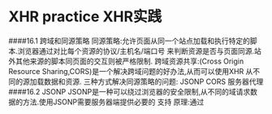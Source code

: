 # XHR practice XHR实践
####16.1 跨域和同源策略
    同源策略:允许页面从同一个站点加载和执行特定的脚本.浏览器通过对比每个资源的协议/主机名/端口号
    来判断资源是否与页面同源.站外其他来源的脚本同页面的交互则被严格限制.
    跨域资源共享:(Cross Origin Resource Sharing,CORS)是一个解决跨域问题的好办法,从而可以使用XHR
    从不同的源加载数据和资源.
    三种方式解决同源策略的问题:
      JSONP
      CORS
      服务器代理
####16.2 JSONP
    JSONP是一种可以绕过浏览器的安全限制,从不同的域请求数据的方法.使用JSONP需要服务器端提供必要的
    支持
    原理:通过<script>标签发起一个GET请求来取代XHR请求.JSONP生成一个<script>标签并插入到DOM中,然后
    浏览器会接管并想src属性所指向的地址发送请求.
    当服务器返回请求时,响应结果会被包装成一个javascript函数,并由该请求所对应的回调函数调用.
    AngularJS在$http服务中提供了一个JSONP辅助函数.通过$http服务的jsonp方法发送请求
      $http.jsonp('https://api/github.com?callback=JSON_CALLBACK).success(function(data){
        //数据
      });
    当请求发送时,AngularJS会在DOM中生成一个如下所示的<script>标签:
      <script src="https://api.github.com?callback=angular.callbacks._0" type="text/javascript">
      </script>
      warning:JSON_CALLBACK被替换成一个特地为此请求生成的自定义函数
    当支持JSONP的服务器返回数据时,数据会被包装在由AngularJS生成的具名函数angular.callbacks._0中
    这个例子中,github服务器会返回含在回调函数中的JSON数据,响应看起来如下所示:
      //简写
      angular.callback._0({
        'meta':{
          'X-RateLimit-Limit':'60',
          'status':200
        },
        'data':{
          'current_user_url':'https://api.github.com/user'
        }
      })
    当AngularJS调用指定的回调函数时会对$http的promise对象进行resolve.
    
    使用JSONP需要意识到潜在的安全风险.首先,服务器会完全开放,允许后端服务调用应用中的任何javascript.
    不受我们控制的外部站点(或者蓄意攻击者)可以随时更改脚本,使我们的整个站点变得脆弱.
    由于请求是由<script>标签发送的,所以只能通过JSONP发送GET请求.并且脚本的异常也很难处理.
    使用JSONP一定要谨慎,同时只能跟信任并可以控制的服务器进行通信.
####16.3 使用CORS
    CORS规范简单地扩展了标准的XHR对象,以允许javascript发送跨域的XHR请求.它会通过预检查(preflight)
    来确认是否有权限向目标服务器发送请求.
    预检查可以让服务器接受或拒绝来自全部服务器、特定服务器或一组服务器的请求。这意味
    着客户端和服务端应用需要协同工作，才能向客户端或服务器发送数据。
    16.3.1 设置
      CORS的设置:
        使用.config()方法应用在模块上设置两个参数:
        首先,告诉AngularJS使用XDomain,并从所有的请求中把X-Request-Width头移除.
          tips:X-Request-With 头默认就是移除掉的，但是再次确认它已经被移除没有坏处。
        angular.module('myApp',[])
          .config(function($httpProvider){
          })
    16.3.2 服务器端CORS支持
      如何确保服务器支持CORS.
        支持CORS的服务器必须在响应中加入几个访问控制相关的头.
          Access-Control-Allow-Origin
            这个头的值可以是与请求头的值相呼应的值,也可以是*,从而允许接受任何来源发来的请求.
          Access-Control-Allow-Credentials(可选)
            默认情况下,CORS请求不会发送cookie.如果服务器返回了这个头,那么就可以通过将withCredentials设置
            为true来将cookie同请求一同发送出去.
            如果将$http发送的请求中的withCredentials设置为true,但服务器没有返回Access-Control-Allow-Credentials,
            请求就会失败,反之亦然.
        后端服务器必须能处理OPTIONS方法的HTTP请求
        CORS请求分为简单和非简单两种类型
    16.3.3 简单请求
      如果请求使用下面一种HTTP方法就是简单请求:
        HEAD;
        GET;
        POST;
      如果请求除了下面列表中的一个或多个HTTP头以外,没有使用其他头:
        Accept;
        Accept-Language;
        Content-Language;
        Last-Event-ID;
        Content-Type:
          application/x-www-form-urlencoded;
          multipart/form-data;
          text/plain;
      简单请求,浏览器不需要使用CORS就能发送这类请求.简单请求不要求浏览器和服务器之间有任何的reshuffle通信.
      eg:
        $http
        .get('http://aip.github.com')
        .success(function(data){
          //数据
        });
    16.3.4 非简单请求
      不符合简单请求标准的请求都被称为非简单请求,如果想要支持PUT或DELETE方法,又或者想给请求设置特殊的内容
      类型,就需要发送非简单请求.
      浏览器实际上会发送两个请求：预请求和请求。浏览器首先会向服务器发送预请求来获得发
      送请求的许可，只有许可通过了，浏览器才会发送真正的请求。
      浏览器处理CORS的过程是透明的.
      同简单请求一样,浏览器给预请求和请求都加上Origin头.
        预请求
          浏览器发送的预请求是OPTIONS类型的,预请求中包含以下头信息:
          Access-Control-Request-Method  这个头是请求所使用的HTTP方法,会始终包含在请求中.
          Access-Control-Request-Headers(可选)
          这个头的值是一个逗号分割的非简单列表，列表中的每个头都会宝航这个请求中。
          服务器必须接受这个请求，然后检查HTTP方法和头的合法性。如果通过了检查，服务器会在响应中添加下面这个头:
          Access-Control-Allow-Origin
          这个头的值必须和请求的来源相同,或者时*符号,以允许接受来自任何来源的请求.
          Access-Control-Allow-Methods
          这是一个可以接受的HTTP方法列表,对在客户端缓存响应结果很有帮助,并且未来发送请求可以不必总是发送预请求.
          Access-Control-Allow-Headers
          如果设置了Access-Control-Request-Headers头,服务器必须在响应中添加同一个头.
          我们希望服务器在可以接受这个请求时返回200状态码。如果服务器返回了200状态码，真正
          的请求才会发出。
            CORS并不是一个安全机制,只是现代浏览器实现的一个标准,在应用中设置安全策略依然时我们的责任.
          AngularJS中的非简单请求和普通请求看起来没声明区别:
            $http
            .delete('http://api.github.com/api/users/1')
            .success(function(data){
              //data
            })
####16.4 服务器端代理
    实现向所有服务器发送请求的最简单方式是使用服务器端代理。 这个服务器和页面处在同一
    个域中（或者不在同一个域中但支持CORS） ，做为所有远程资源的代理。
    可以简单地通过使用本地服务器来代替客户端向外部资源发送请求， 并将响应结果返回给客
    户端。
    通过这种方式，老式浏览器不必使用需要发送额外请求的CORS（只有现代浏览器支持
    CORS）也能发送跨域请求，并且可以在浏览器中采用标准的安全策略。
####16.5 使用JSON
    JSON是JavaScript Object Notation的简写,是一种看起来像JavaScript对象的数据交换格式.事实上,当javascript加载它时,它确实会被当做一个对象来解析.AngularJS也会将所有以JSON格式返回的javascript对象解析为一个与之对应的Angular对象.
      如果服务器返回以下JSON:
      [
        {'msg':'This is the first msg',state:1},
        {'msg':'This is the second msg',state:2},
        {'msg':'This is the third msg',state:3},
        {'msg':'This is the fourth msg',state:4}
      ]
    当AngularJS通过$http服务收到这个数据后,可以像普通javascript对象那样来引用其中的数据:
      $http.get('/v1/message.json')
           .success(function(data,status){
              $scope.first_msg = data[0].msg;
              $scope.first_state = data[0].state;
            });
####16.6 使用XML
    假如服务器返回的是XML而非JSON格式的数据，需要将其转换成JavaScript对象。
    幸好，有不少出色的开源库可以使用，同样，某些浏览器也内置了解析器，可以帮助我们将
    XML格式转换成JavaScript对象。
    在这里我们以X2JS库为例，这是一个非常好用的开源库
      angular.factory('xmlParser', function() {
        var x2js = new X2JS();
        return {
          xml2json: x2js.xml2json,
          json2xml: x2js.json2xml_str
        };
      });
    借助这个轻量的解析服务，可以将 $http 请求返回的XML解析成JSON格式，如下所示：
      angular.factory('Data', [$http, 'xmlParser', function($http, xmlParser) {
        $http.get('/api/msgs.xml', {
          transformResponse: function(data) {
          return xmlParser.xml2json(data);
        }
        });
      });
    现在请求的结果被转换成了JSON对象，可以像服务器本来返回的就是JSON格式一样来使用
    这个对象。
####16.7 使用AngularJS进行身份验证
    16.7.1 服务器端需求
      用来保护客户端应用的两种方法
      1,服务器端视图渲染
        如果站点所有的HTML页面都是由后端服务器处理的，可以使用传统的授权方式，由服务器
        端进行鉴权，只发送客户端需要的HTML
      2,纯客户端身份验证
        通过令牌授权来实现客户端身份验证，服务器需要做的是给客户端应用提供授权令牌。
        令牌本身是一个由服务器端生成的随机字符串， 由数字和字母组成， 它与特定的用户会话相关联。
          uuid库时用来生成令牌的号选择.
          服务端请求返回的状态码:
            状态码           含义
              200          一切正常
              401          未授权的请求
              403          禁止的请求
              404          页面找不到
              500          服务器错误
        当客户端收到这些状态码时会做出相应的响应.
        数据流程如下:
          1,一个未经过身份验证的用户浏览了我们的站点
          2,用户视图访问一个受保护的资源,被重定向到登录页面,或用户手动访问了登录页
          3,用户输入登录的ID以及密码,接着AngularJS应用通过POST请求将用户的信息发送给服务端
          4,服务端对ID和密码进行校验,检查他们是否匹配
          5,如果ID和密码匹配,服务端生成一个唯一的令牌,并将其同一个状态码为200的响应一起返回.如果不匹配,服务器返回一个状态码为401的响应.
          对一个已经通过身份验证的用户,流程如下:
          1,用户请求受保护的资源路径
          2,如果用户尚未登录，应用会将他重定向到登录页面。如果用户登录了，应用会使用该会话对应的令牌来发送请求
          3,服务器对令牌进行校验,并根据请求返回合适的数据.
    16.7.2 客户端身份验证
      重定向未经过身份验证的页面请求；
      捕获所有响应状态码非200的XHR请求，并进行相应的处理；
      在整个页面会话中持续监视用户的身份验证情况
      有下面几种方法可以将路由定义为公共的或非公共
      1,资源AIP访问的资源
        创建$http拦截器来处理所有的响应.
          angular.module('myApp',[])
           .config(function($httpProvider){
            //在这里构造拦截器
            })
          处理所有请求的响应已经响应错误
          angular.module('myApp',[])
            .config(function($httpProvider){
              var interceptor = function($q,$rootScope,Auth){
                return {
                  'response':function(resp){
                    if(resp.config.url='/api/login'){
                      //假设API服务器返回的数据格式如下:
                      //{toke:'AUTH_TOKEN'}
                      Auth.setToken(resp.data.token);
                    }
                    return resp;
                  },
                  'responseError':function(rejection){
                    //错误处理
                    switch(rejection.status){
                      case 401:
                        if(rejection.config.url != 'aip/login')
                        //如果页面不是在登录页面
                          $rootScope.$broadcast('auth:loginRequired');
                        break;
                      case 403:
                        $rootScope.$broadcast('auth:forbidden');
                        break;
                      case 404:
                        $rootScope.$broadcast('page:notFound');
                        break;
                      case 500:
                        $rootScope.$broadcast('server:error');
                        break;
                    }
                    return $q.reject(rejection);
                  }
                };
              };
              //将拦截器和$httpde的request/response链整合在一起
              $httpProvider.inerceptor.push(interceptor);
            });
      2,使用路由定义受保护资源
        监视路由的变化:$routeChangeStart事件
        首先要定义应用的访问规则。可以通过在应用中设置常量，然后在每个路由中通过对比这些
        常量来判断用户是否具有访问权限
          angular.modult('myApp',['ngRoute'])
            .constant('ACCESS_LEVELS',{
              pub:1,
              user:2
            })
        通过把 ACCESS_LEVELS 设置为常量，可以将它注入到 .confgi() 和 .run() 代码块中，并在整
        个应用范围内使用
          angular.module('myApp',['ngRoute'])
            .config(function($routeProvider,ACCESS_LEVELS){
              $routeProvider
                .when('/',{
                  controller:'mainController',
                  templateUrl:'view/main.html',
                  access_level:ACCESS_LEVELS.pub
                })
                .when('/account',{
                  controller:'accountController',
                  templateUrl:'view/account.html',
                  access_level:ACCESS_LEVELS.user
                })
                .otherwise({
                  redirecTo:'/'
                });
            });
          为了验证用户的身份,需要创建一个服务来对已经存在的用户进行监视.同时需要让服务能够访问浏览器的cookie,这样当用户重新登录时,只要回话有效就无需再次进行身份验证.
            angular.module('myApp.services', [])
            .factory('Auth', function($cookieStore,ACCESS_LEVELS) {
            var _user = $cookieStore.get('user');
            var setUser = function(user) {
            if (!user.role || user.role < 0) {
            user.role = ACCESS_LEVELS.pub;
            }
            _user = user;
            $cookieStore.put('user', _user);
            };
            return {
            isAuthorized: function(lvl) {
            return _user.role >= lvl;
            },
            setUser: setUser,
            isLoggedIn: function() {
            return _user ? true : false;
            },
            getUser: function() {
            return _user;
            },
            getId: function() {
            return _user ? _user._id : null;
            },
            getToken: function() {
            return _user ? _user.token : '';
            },
            logout: function() {
            $cookieStore.remove('user');
            _user = null; }
            }
            };
            });
            



      

    
    